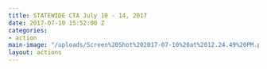 ```yaml
---
title: STATEWIDE CTA July 10 - 14, 2017
date: 2017-07-10 15:52:00 Z
categories:
- action
main-image: "/uploads/Screen%20Shot%202017-07-10%20at%2012.24.49%20PM.png"
layout: actions
---
```


[](https://www.facebook.com/711171719083183/videos/714468785420143/)